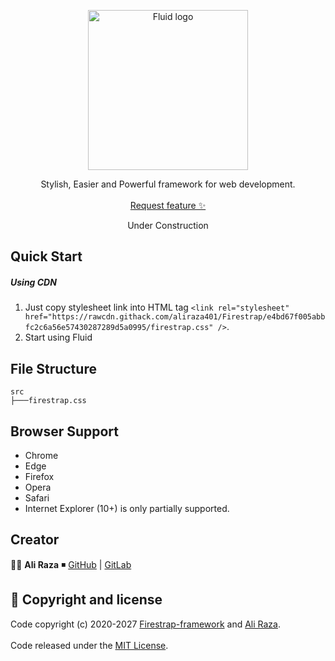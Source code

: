 <p align="center">
  <a href="https://github.com/aliraza401/Firestrap/blob/master/firestrap.css">
    <img src="" alt="Fluid logo" width="256" height="256">
  </a>
</p>

<p align="center">
  Stylish, Easier and Powerful framework for web development.
  <br>
  <br>
  <a href="">Request feature ✨ </a>
</p>

<p align="center">
  Under Construction
</p>

## Quick Start

##### Using CDN

1. Just copy stylesheet link into HTML <head> tag `<link rel="stylesheet" href="https://rawcdn.githack.com/aliraza401/Firestrap/e4bd67f005abbfc2c6a56e57430287289d5a0995/firestrap.css" />`.
2. Start using Fluid

## File Structure

```
src
├───firestrap.css

```

##  Browser Support
- Chrome
- Edge
- Firefox
- Opera
- Safari
- Internet Explorer (10+) is only partially supported.

## Creator

👨‍💻 **Ali Raza** ◾️ [GitHub](https://github.com/aliraza401) | [GitLab](https://gitlab.com/aliraza401)


## 📜 Copyright and license

Code copyright (c) 2020-2027 [Firestrap-framework](https://github.com/aliraza401/Firestrap) and [Ali Raza](aliraza401.github.io/).
<br>
<br>
Code released under the [MIT License](https://github.com/aliraza401/Firestrap/blob/master/LICENSE).


